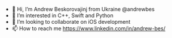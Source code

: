 - 👋 Hi, I’m Andrew Beskorovajinj from Ukraine @andrewbes
- 👀 I’m interested in C++, Swift and Python
- 💞️ I’m looking to collaborate on iOS development
- 📫 How to reach me https://www.linkedin.com/in/andrew-bes/
<!---
andrewbes/andrewbes is a ✨ special ✨ repository because its `README.md` (this file) appears on your GitHub profile.
You can click the Preview link to take a look at your changes.
--->
